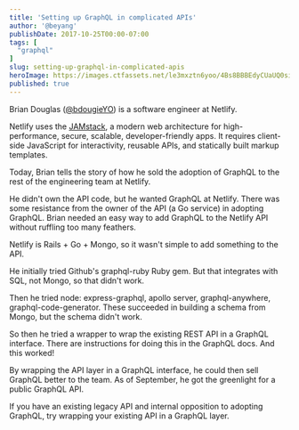 ```yaml
---
title: 'Setting up GraphQL in complicated APIs'
author: '@beyang'
publishDate: 2017-10-25T00:00-07:00
tags: [
  "graphql"
]
slug: setting-up-graphql-in-complicated-apis
heroImage: https://images.ctfassets.net/le3mxztn6yoo/4Bs8BBBEdyCUaUQ0siGuAc/9e17b3c61c2d36b6ad2c51f67f0b0521/graphql2017laptop_Selection_003.png
published: true
---
```



Brian Douglas ([@bdougieYO](https://twitter.com/bdougieyo)) is a software engineer at Netlify.

Netlify uses the [JAMstack](https://jamstack.org/), a modern web architecture for high-performance, secure, scalable, developer-friendly apps. It requires client-side JavaScript for interactivity, reusable APIs, and statically built markup templates.

Today, Brian tells the story of how he sold the adoption of GraphQL to the rest of the engineering team at Netlify.

He didn't own the API code, but he wanted GraphQL at Netlify. There was some resistance from the owner of the API (a Go service) in adopting GraphQL. Brian needed an easy way to add GraphQL to the Netlify API without ruffling too many feathers.

Netlify is Rails + Go + Mongo, so it wasn't simple to add something to the API.

He initially tried Github's graphql-ruby Ruby gem. But that integrates with SQL, not Mongo, so that didn't work.

Then he tried node: express-graphql, apollo server, graphql-anywhere, graphql-code-generator. These succeeded in building a schema from Mongo, but the schema didn't work.

So then he tried a wrapper to wrap the existing REST API in a GraphQL interface. There are instructions for doing this in the GraphQL docs. And this worked!

By wrapping the API layer in a GraphQL interface, he could then sell GraphQL better to the team. As of September, he got the greenlight for a public GraphQL API.

If you have an existing legacy API and internal opposition to adopting GraphQL, try wrapping your existing API in a GraphQL layer.
